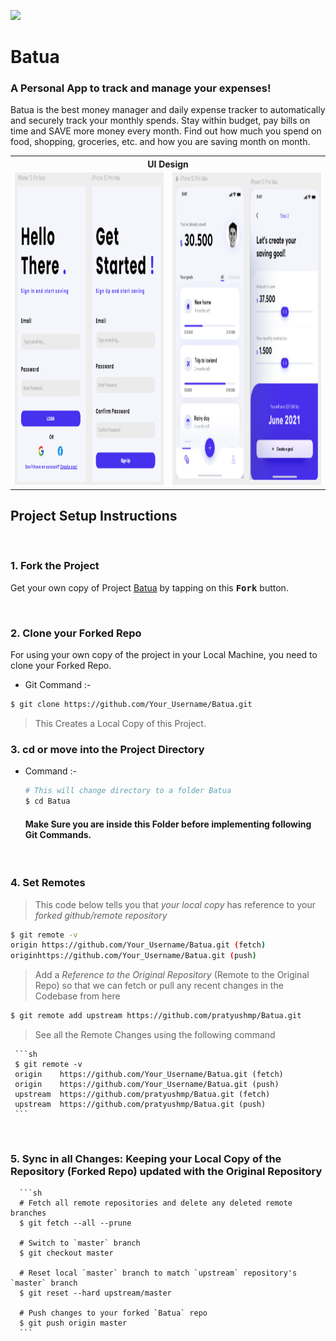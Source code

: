 ![](https://miro.medium.com/max/1400/1*c4YgRXYQayOVWxV37ourrw.png)
# Batua 
### A Personal App to track and manage your expenses!

Batua is the best money manager and daily expense tracker to automatically and securely track your monthly spends. Stay within budget, pay bills on time and SAVE more money every month. Find out how much you spend on food, shopping, groceries, etc. and how you are saving month on month.
<table>
  <th colspan = 2> UI Design </th>
<tr>
  <td><img src = "Batua2.png" width = 450 height = 500></td>
  <td><img src = "Batua1.png" width = 450 height = 500></td>
</tr>
</table>

## Project Setup Instructions 

<br>

### 1. Fork the Project 

Get your own copy of Project [Batua](https://github.com/pratyushmp/Batua) by tapping on this <kbd><b>Fork</b></kbd> button.

<br>

### 2. Clone your Forked Repo

For using your own copy of the project in your Local Machine, you need to clone your Forked Repo.

- Git Command :- 
```sh
$ git clone https://github.com/Your_Username/Batua.git
```

 > This Creates a Local Copy of this Project.

### 3. cd or move into the Project Directory

- Command :- 
  ```sh
  # This will change directory to a folder Batua
  $ cd Batua
  ```
  
  #### Make Sure you are inside this Folder before implementing following Git Commands.
  
  <br>
  
### 4. Set Remotes 
  
  > This code below tells you that *your local copy* has reference to your *forked github/remote repository*

  ```sh
  $ git remote -v
  origin https://github.com/Your_Username/Batua.git (fetch)
  originhttps://github.com/Your_Username/Batua.git (push)
  ```
  > Add a *Reference to the Original Repository* (Remote to the Original Repo) so that we can fetch or pull any recent changes in the Codebase from here
  
  ```sh
  $ git remote add upstream https://github.com/pratyushmp/Batua.git
  ```
  
  > See all the Remote Changes using the following command
  
     ```sh
     $ git remote -v
     origin    https://github.com/Your_Username/Batua.git (fetch)
     origin    https://github.com/Your_Username/Batua.git (push)
     upstream  https://github.com/pratyushmp/Batua.git (fetch)
     upstream  https://github.com/pratyushmp/Batua.git (push)
     ```
   <br>
 
 ### 5. Sync in all Changes: Keeping your Local Copy of the Repository (Forked Repo) updated with the Original Repository
 
      ```sh
      # Fetch all remote repositories and delete any deleted remote branches
      $ git fetch --all --prune

      # Switch to `master` branch
      $ git checkout master

      # Reset local `master` branch to match `upstream` repository's `master` branch
      $ git reset --hard upstream/master

      # Push changes to your forked `Batua` repo
      $ git push origin master
      ```
